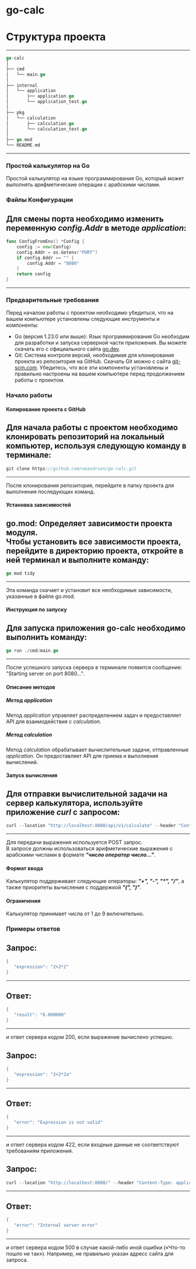 
# go-calc

# Структура проекта

---
```go
go-calc  
│  
├── cmd  
│   └── main.go  
│  
├── internal  
│   └── application  
│       ├── application.go  
│       └── application_test.go  
│  
├── pkg  
│   └── calculation  
│       ├── calculation.go  
│       └── calculation_test.go  
│  
├── go.mod  
└── README.md
```
---
### Простой калькулятор на Go

Простой калькулятор на языке программирования Go, который может выполнять арифметические операции с арабскими числами.

### Файлы Конфигурации
Для смены порта необходимо изменить переменную *config.Addr* в методе *application*:
---
```go
func ConfigFromEnv() *Config {
    config := new(Config)  
    config.Addr = os.Getenv("PORT")  
    if config.Addr == "" {  
        config.Addr = "8080"  
    }  
    return config  
}
```
---

### Предварительные требования

Перед началом работы с проектом необходимо убедиться, что на вашем компьютере установлены следующие инструменты и компоненты:  
- Go (версия 1.23.0 или выше): Язык программирования Go необходим для разработки и запуска серверной части приложения. Вы можете скачать его с официального сайта [go.dev](https://go.dev/).
- Git: Система контроля версий, необходимая для клонирования проекта из репозитория на GitHub. Скачать Git можно с сайта [git-scm.com](https://git-scm.com/).
Убедитесь, что все эти компоненты установлены и правильно настроены на вашем компьютере перед продолжением работы с проектом.

### Начало работы  
#### Копирование проекта с GitHub  
Для начала работы с проектом необходимо клонировать репозиторий на локальный компьютер, используя следующую команду в терминале:
---
```go
git clone https://github.com/neandrson/go-calc.git
```
---
После клонирования репозитория, перейдите в папку проекта для выполнения последующих команд.
#### Установка зависимостей  
go.mod: Определяет зависимости проекта модуля.  
Чтобы установить все зависимости проекта, перейдите в директорию проекта, откройте в ней терминал и выполните команду:  
---
```go
go mod tidy
```
---
Эта команда скачает и установит все необходимые зависимости, указанные в файле go.mod.
#### Инструкция по запуску  
Для запуска приложения go-calc необходимо выполнить команду:  
---
```go
go run ./cmd/main.go
```
---
После успешного запуска сервера в терминале появится сообщение: "Starting server on port 8080...".

#### Описание методов  
##### ***Метод application***  
Метод *application* управляет распределением задач и предоставляет API для взаимодействия с *calculation*.  
##### ***Метод calculation***  
Метод *calculation* обрабатывает вычислительные задачи, отправленные *application*. Он предоставляет API для приема и выполнения вычислений.

#### Запуск вычисления  
Для отправки вычислительной задачи на сервер калькулятора, используйте приложение ***curl*** с запросом:
---
```go
curl --location "http://localhost:8080/api/v1/calculate" --header "Content-Type: application/json" --data "{ \"expression\": \"2+2*2\" }"
```
---
Для передачи выражения используется POST запрос.  
В запросе должны использоваться арифметические выражения с арабскими числами в формате ***"число оператор число..."***.  
#### Формат ввода  
Калькулятор поддерживает следующие операторы: ***"+", "-", "\*", "/"***, а также приоритеты вычисления с поддержкой ***"(", ")"***.
#### Ограничения
Калькулятор принимает числа от 1 до 9 включительно.   
### Примеры ответов  
Запрос:
---
```go
{  
   "expression": "2+2*2"
}
```
---
Ответ:
---
```go
{
   "result": "6.000000"
}
```
---
и ответ сервера кодом 200, если выражение вычислено успешно.

Запрос:
---
```go
{  
   "expression": "2+2*2a"  
}
```
---
Ответ:
---
```go
{
   "error": "Expression is not valid"  
}
```
---
и ответ сервера кодом 422, если входные данные не соответствуют требованиям приложения.

Запрос:
---
```go
curl --location "http://localhost:8080/" --header "Content-Type: application/json" --data "{ \\"expression\\": \\"2+2*2\\" }"
```
---
Ответ:
---
```go
{
   "error": "Internal server error"
}
```
---
и ответ сервера кодом 500 в случае какой-либо иной ошибки («Что-то пошло не так»). Например, не правильно указан адресс сайта для запроса.
